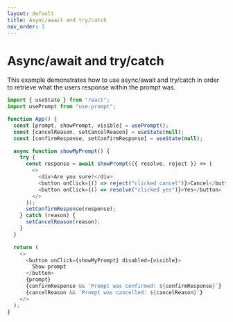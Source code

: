 ```yaml
---
layout: default
title: Async/await and try/catch
nav_order: 3
---
```


# Async/await and try/catch

This example demonstrates how to use async/await and try/catch in order to retrieve what the users response within the prompt was.

```javascript
import { useState } from "react";
import usePrompt from "use-prompt";

function App() {
  const [prompt, showPrompt, visible] = usePrompt();
  const [cancelReason, setCancelReason] = useState(null);
  const [confirmResponse, setConfirmResponse] = useState(null);

  async function showMyPrompt() {
    try {
      const response = await showPrompt(({ resolve, reject }) => (
        <>
          <div>Are you sure?</div>
          <button onClick={() => reject("clicked cancel")}>Cancel</button>
          <button onClick={() => resolve("clicked yes")}>Yes</button>
        </>
      ));
      setConfirmResponse(response);
    } catch (reason) {
      setCancelReason(reason);
    }
  }

  return (
    <>
      <button onClick={showMyPrompt} disabled={visible}>
        Show prompt
      </button>
      {prompt}
      {confirmResponse && `Prompt was confirmed: ${confirmResponse}`}
      {cancelReason && `Prompt was cancelled: ${cancelReason}`}
    </>
  );
}
```
